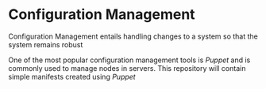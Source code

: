 # Configuration Management

Configuration Management entails handling changes to a system so that the
system remains robust

One of the most popular configuration management tools is *Puppet* and is
commonly used to manage nodes in servers. This repository will contain
simple manifests created using *Puppet*
